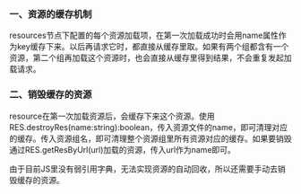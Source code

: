 ### 一、资源的缓存机制

resources节点下配置的每个资源加载项，在第一次加载成功时会用name属性作为key缓存下来。以后再请求它时，都直接从缓存里取。如果有两个组都含有一个资源，第二个组再加载这个资源时，也会直接从缓存里得到结果，不会重复发起加载请求。

### 二、销毁缓存的资源

resource在第一次加载资源后，会缓存下来这个资源。使用RES.destroyRes(name:string):boolean，传入资源文件的name，即可清理对应的缓存。传入资源组名，即可清理整个资源组里所有资源对应的缓存。如果要销毁通过RES.getResByUrl(url)加载的资源，传入url作为name即可。

由于目前JS里没有弱引用字典，无法实现资源的自动回收，所以还需要手动去销毁缓存的资源。